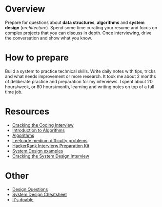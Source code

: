 # Overview
Prepare for questions about **data structures**, **algorithms** and **system design** (*architecture*).
Spend some time curating your resume and focus on complex projects that you can discuss in depth. Once interviewing, drive the
conversation and show what you know.

# How to prepare
Build a system to practice technical skills. Write daily notes with tips, tricks and what needs improvement or more research.
It took me about 2 months of deliberate practice and preparation for my interviews. I spent about 20 hours/week, or 80 hours/month, learning and writing notes on top of a full time job.

# Resources
* [Cracking the Coding Interview](https://www.amazon.com/gp/product/0984782850/ref=as_li_tl?ie=UTF8&tag=zrecommended-20&camp=1789&creative=9325&linkCode=as2&creativeASIN=0984782850&linkId=86b9ff78cbd7423ea3b98d3aca1995c3)
* [Introduction to Algorithms](https://www.amazon.com/dp/0262033844/ref=cm_sw_em_r_mt_dp_U_bhZxCb6MAQKDW)
* [Algorithms](https://www.educative.io/collection/5642554087309312/5663204961157120?authorName=Coderust)
* [Leetcode medium difficulty problems](https://leetcode.com/problems/asteroid-collision/)
* [HackerRank Intervierw Preparation Kit](https://www.hackerrank.com/interview/interview-preparation-kit)
* [System Design examples](https://www.educative.io/collection/5668639101419520/5649050225344512?authorName=Design%20Gurus)
* [Cracking the System Design Interview](https://medium.freecodecamp.org/how-to-system-design-dda63ed27e26)

# Other
* [Design Questions](https://github.com/yangshun/tech-interview-handbook/tree/master/design)
* [System Design Cheatsheet](https://gist.github.com/vasanthk/485d1c25737e8e72759f)
* [It's doable](https://medium.freecodecamp.org/how-i-landed-offers-from-microsoft-amazon-and-twitter-without-an-ivy-league-degree-d62cfe286eb8)
